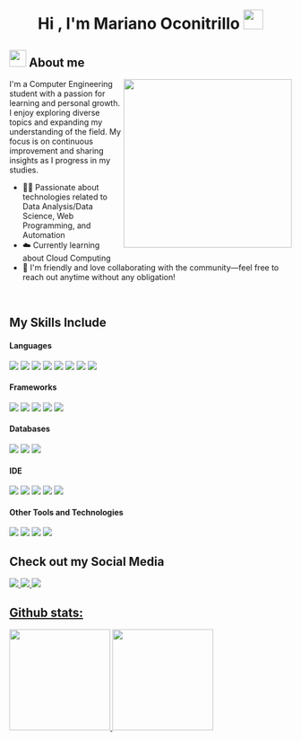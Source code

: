 <h1 align="center"><b>Hi , I'm Mariano Oconitrillo </b><img src="https://media.giphy.com/media/hvRJCLFzcasrR4ia7z/giphy.gif" width="35"></h1>

<!--About Me-->

## <picture><img src = "https://github.com/7oSkaaa/7oSkaaa/blob/main/Images/about_me.gif?raw=true" width = 30px></picture> About me

<picture> <img align="right" src="https://media4.giphy.com/media/v1.Y2lkPTc5MGI3NjExdWN2aWtuOHZlcXUxbXE5YWYxcHo5ZWx0OHF1MzNjejJ4MmM0NmF6ayZlcD12MV9pbnRlcm5hbF9naWZfYnlfaWQmY3Q9Zw/IpeYSEZshTefe/giphy.gif" width = 300px></picture>
I'm a Computer Engineering student with a passion for learning and personal growth. I enjoy exploring diverse topics and expanding my understanding of the field. My focus is on continuous improvement and sharing insights as I progress in my studies.

- :technologist: Passionate about technologies related to Data Analysis/Data Science, Web Programming, and Automation
- :cloud: Currently learning about Cloud Computing
- :handshake: I'm friendly and love collaborating with the community—feel free to reach out anytime without any obligation!

<br>

## My Skills Include

<h4> Languages </h4>
<span> 
  <img src="https://img.shields.io/badge/python-3670A0?style=for-the-badge&logo=python&logoColor=ffdd54">
  <img src="https://img.shields.io/badge/HTML5-E34F26?style=for-the-badge&logo=html5&logoColor=white">
  <img src="https://img.shields.io/badge/CSS3-1572B6?style=for-the-badge&logo=css3&logoColor=white">
  <img src="https://img.shields.io/badge/JavaScript-F7DF1E?style=for-the-badge&logo=javascript&logoColor=black">
  <img src="https://img.shields.io/badge/Java-ED8B00?style=for-the-badge&logo=java&logoColor=white">
  <img src="https://img.shields.io/badge/C-00599C?style=for-the-badge&logo=c&logoColor=white">
  <img src="https://img.shields.io/badge/c++-%2300599C.svg?style=for-the-badge&logo=c%2B%2B&logoColor=white">
  <img src="https://img.shields.io/badge/c%23-%23239120.svg?style=for-the-badge&logo=csharp&logoColor=white">
</span>

<h4> Frameworks </h4>
<span>
  <img src="https://img.shields.io/badge/react-%2320232a.svg?style=for-the-badge&logo=react&logoColor=%2361DAFB">
  <img src="https://img.shields.io/badge/.NET-5C2D91?style=for-the-badge&logo=.net&logoColor=white">
  <img src="https://img.shields.io/badge/express.js-%23404d59.svg?style=for-the-badge&logo=express&logoColor=%2361DAFB">
  <img src="https://img.shields.io/badge/spring-%236DB33F.svg?style=for-the-badge&logo=spring&logoColor=white">
  <img src="https://img.shields.io/badge/node.js-6DA55F?style=for-the-badge&logo=node.js&logoColor=white">
 
</span>

<h4> Databases </h4>
<span>
  <img src="https://img.shields.io/badge/mysql-4479A1.svg?style=for-the-badge&logo=mysql&logoColor=white">
  <img src="https://img.shields.io/badge/postgres-%23316192.svg?style=for-the-badge&logo=postgresql&logoColor=white">
  <img src="https://img.shields.io/badge/Microsoft%20SQL%20Server-CC2927?style=for-the-badge&logo=microsoft%20sql%20server&logoColor=white">
</span>

<h4> IDE </h4>
<span>
<img src="https://img.shields.io/badge/Visual_Studio_Code-0078D4?style=for-the-badge&logo=visual%20studio%20code&logoColor=white">
<img src="https://img.shields.io/badge/Visual%20Studio-5C2D91.svg?style=for-the-badge&logo=visual-studio&logoColor=white">
<img src="https://img.shields.io/badge/CLion-black?style=for-the-badge&logo=clion&logoColor=white">
<img src="https://img.shields.io/badge/IntelliJIDEA-000000.svg?style=for-the-badge&logo=intellij-idea&logoColor=white">
<img src="https://img.shields.io/badge/pycharm-143?style=for-the-badge&logo=pycharm&logoColor=black&color=black&labelColor=green">


<h4> Other Tools and Technologies </h4>
<span>
  <img src="https://img.shields.io/badge/Git-F05032?style=for-the-badge&logo=git&logoColor=white">
  <img src="https://img.shields.io/badge/Linux-FCC624?style=for-the-badge&logo=linux&logoColor=black">
  <img src="https://img.shields.io/badge/Windows-0078D6?style=for-the-badge&logo=windows&logoColor=white">
  <img src="https://img.shields.io/badge/power_bi-F2C811?style=for-the-badge&logo=powerbi&logoColor=black">


</span>

## Check out my Social Media
<a href="https://www.instagram.com/marianov200/">
  <img src="https://img.shields.io/badge/Instagram-%23E4405F.svg?style=for-the-badge&logo=Instagram&logoColor=white">
<a href="https://www.facebook.com/mariano.oconitrillo.90">
  <img src="https://img.shields.io/badge/Facebook-%231877F2.svg?style=for-the-badge&logo=Facebook&logoColor=white">
<a href="https://www.linkedin.com/in/mariano-oconitrillo-2327ab26b/">
  <img src="https://img.shields.io/badge/linkedin-%230077B5.svg?style=for-the-badge&logo=linkedin&logoColor=white">


## Github stats: 
<span>
<p>
  <img height="180em" src="https://github-readme-stats.vercel.app/api?username=M4R14N0CR&theme=react&show_icons=true&include_all_commits=true" />
  <img height="180em" src="https://github-readme-stats.vercel.app/api/top-langs/?username=M4R14N0CR&theme=react&layout=compact" />
</p>

